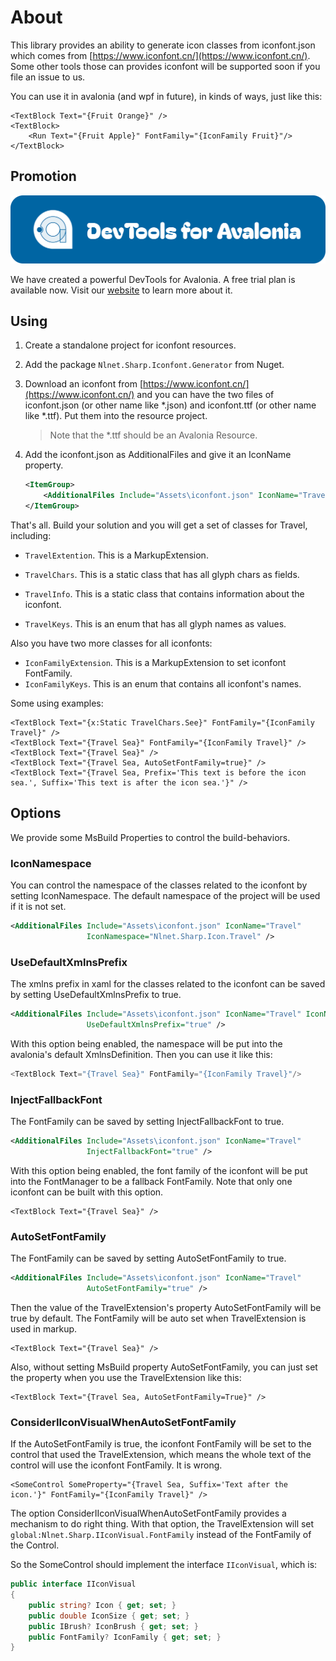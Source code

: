 # About
This library provides an ability to generate icon classes from iconfont.json which comes from [https://www.iconfont.cn/](https://www.iconfont.cn/). Some other tools those can provides iconfont will be supported soon if you file an issue to us.

You can use it in avalonia (and wpf in future), in kinds of ways, just like this:
```xaml
<TextBlock Text="{Fruit Orange}" />
<TextBlock>
    <Run Text="{Fruit Apple}" FontFamily="{IconFamily Fruit}"/>
</TextBlock>
```

## Promotion

![img](img/Brand.svg)

We have created a powerful DevTools for Avalonia. A free trial plan is available now. Visit our [website](https://www.devtools.nlnet.net) to learn more about it.

## Using

1. Create a standalone project for iconfont resources.

2. Add the package `Nlnet.Sharp.Iconfont.Generator` from Nuget.

3. Download an iconfont from [https://www.iconfont.cn/](https://www.iconfont.cn/) and you can have the two files of iconfont.json (or other name like *.json) and iconfont.ttf (or other name like *.ttf). Put them into the resource project.

   > Note that the *.ttf should be an Avalonia Resource.

4. Add the iconfont.json as AdditionalFiles and give it an IconName property.

   ```xml
   <ItemGroup>
       <AdditionalFiles Include="Assets\iconfont.json" IconName="Travel" />
   </ItemGroup>
   ```

That's all. Build your solution and you will get a set of classes for Travel, including:

* `TravelExtention`. This is a MarkupExtension.

* `TravelChars`. This is a static class that has all glyph chars as fields.

* `TravelInfo`. This is a static class that contains information about the iconfont.

* `TravelKeys`. This is an enum that has all glyph names as values.

Also you have two more classes for all iconfonts:

* `IconFamilyExtension`. This is a MarkupExtension to set iconfont FontFamily.
* `IconFamilyKeys`. This is an enum that contains all iconfont's names.

Some using examples:

```xaml
<TextBlock Text="{x:Static TravelChars.See}" FontFamily="{IconFamily Travel}" />
<TextBlock Text="{Travel Sea}" FontFamily="{IconFamily Travel}" />
<TextBlock Text="{Travel Sea}" />
<TextBlock Text="{Travel Sea, AutoSetFontFamily=true}" />
<TextBlock Text="{Travel Sea, Prefix='This text is before the icon sea.', Suffix='This text is after the icon sea.'}" />
```

## Options

We provide some MsBuild Properties to control the build-behaviors.

### IconNamespace

You can control the namespace of the classes related to the iconfont by setting IconNamespace. The default namespace of the project will be used if it is not set.

```xml
<AdditionalFiles Include="Assets\iconfont.json" IconName="Travel" 
                 IconNamespace="Nlnet.Sharp.Icon.Travel" />
```

### UseDefaultXmlnsPrefix

The xmlns prefix in xaml for the classes related to the iconfont can be saved by setting UseDefaultXmlnsPrefix to true. 

```xml
<AdditionalFiles Include="Assets\iconfont.json" IconName="Travel" IconNamespace="Nlnet.Sharp.Icon.Travel"
                 UseDefaultXmlnsPrefix="true" />
```

With this option being enabled, the namespace will be put into the avalonia's default XmlnsDefinition. Then you can use it like this:

```C#
<TextBlock Text="{Travel Sea}" FontFamily="{IconFamily Travel}"/>
```

### InjectFallbackFont

The FontFamily can be saved by setting InjectFallbackFont to true.

```xml
<AdditionalFiles Include="Assets\iconfont.json" IconName="Travel"
                 InjectFallbackFont="true" />
```

With this option being enabled, the font family of the iconfont will be put into the FontManager to be a fallback FontFamily. Note that only one iconfont can be built with this option.

```xaml
<TextBlock Text="{Travel Sea}" />
```

### AutoSetFontFamily

The FontFamily can be saved by setting AutoSetFontFamily to true. 

```xml
<AdditionalFiles Include="Assets\iconfont.json" IconName="Travel"
                 AutoSetFontFamily="true" />
```

Then the value of the TravelExtension's property AutoSetFontFamily will be true by default. The FontFamily will be auto set when TravelExtension is used in markup.

```xaml
<TextBlock Text="{Travel Sea}" />
```

Also, without setting MsBuild property AutoSetFontFamily, you can just set the property when you use the TravelExtension like this:

```xaml
<TextBlock Text="{Travel Sea, AutoSetFontFamily=True}" />
```

### ConsiderIIconVisualWhenAutoSetFontFamily

If the AutoSetFontFamily is true, the iconfont FontFamily will be set to the control that used the TravelExtension, which means the whole text of the control will use the iconfont FontFamily. It is wrong.

```xaml
<SomeControl SomeProperty="{Travel Sea, Suffix='Text after the icon.'}" FontFamily="{IconFamily Travel}" />
```

The option ConsiderIIconVisualWhenAutoSetFontFamily provides a mechanism to do right thing. With that option, the TravelExtension will set `global:Nlnet.Sharp.IIconVisual.FontFamily` instead of the FontFamily of the Control.

So the SomeControl should implement the interface `IIconVisual`, which is:

```c#
public interface IIconVisual
{
    public string? Icon { get; set; }
    public double IconSize { get; set; }
    public IBrush? IconBrush { get; set; }
    public FontFamily? IconFamily { get; set; }  
}
```


